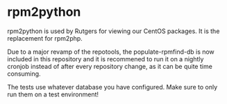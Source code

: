 rpm2python
==========

rpm2python is used by Rutgers for viewing our CentOS packages. It is the replacement for rpm2php.

Due to a major revamp of the repotools, the populate-rpmfind-db is now included in this repository
and it is recommened to run it on a nightly cronjob instead of after every repository change, as it can be
quite time consuming.

The tests use whatever database you have configured. Make sure to only run them on a test environment!
